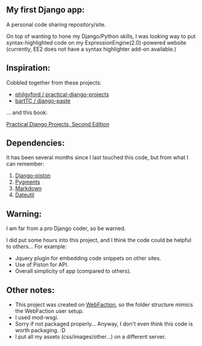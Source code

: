 ## My first Django app:

A personal code sharing repository/site.

On top of wanting to hone my Django/Python skills, I was looking way to put syntax-highlighted code on my ExpressionEngine(2.0)-powered website (currently, EE2 does not have a syntax highlighter add-on available.)

## Inspiration:

Cobbled together from these projects:

* [philgyford / practical-django-projects](http://bitbucket.org/philgyford/practical-django-projects/src)
* [bartTC / django-paste ](https://github.com/bartTC/django-paste)

… and this book:

[Practical Django Projects, Second Edition](http://www.amazon.com/Practical-Django-Projects-Experts-Development/dp/1430219386)

## Dependencies:

It has been several months since I last touched this code, but from what I can remember:

1. [Django-piston](http://bitbucket.org/jespern/django-piston/wiki/Home)
2. [Pygments](http://pygments.org/)
3. [Markdown](http://www.freewisdom.org/projects/python-markdown/)
4. [Dateutil](http://labix.org/python-dateutil)

## Warning:

I am far from a pro Django coder, so be warned.

I did put some hours into this project, and I think the code could be helpful to others… For example:

* Jquery plugin for embedding code snippets on other sites.
* Use of Piston for API.
* Overall simplicity of app (compared to others).

## Other notes:

* This project was created on [WebFaction](http://www.webfaction.com/), so the folder structure mimics the WebFaction user setup.
* I used mod-wsgi.
* Sorry if not packaged properly… Anyway, I don't even think this code is worth packaging. :D
* I put all my assets (css/images/other…) on a different server.